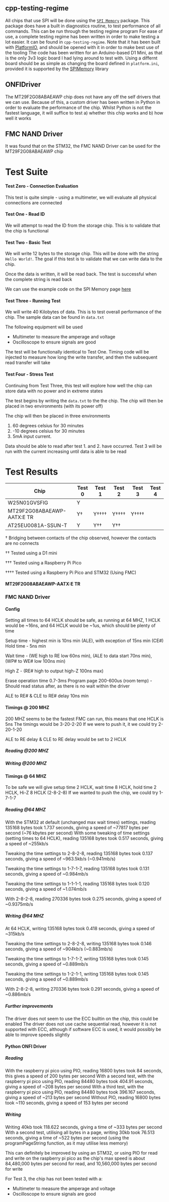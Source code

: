 ## cpp-testing-regime

All chips that use SPI will be done using the [`SPI Memory`](https://github.com/Marzogh/SPIMemory) package. This package does have a built in diagnostics routine, to test performance of all commands. This can be run through the testing regime program
For ease of use, a complete testing regime has been written in order to make testing a lot easier. It can be found in `cpp-testing-regime`. 
Note that it has been built with [PlatformIO](https://platformio.org/), and should be opened with it in order to make best use of the tooling
The code has been written for an Arduino-based D1 Mini, as that is the only 3v3 logic board I had lying around to test with. Using a differnt board should be as simple as changing the board defined in `platform.ini`, provided it is supported by the [SPIMemory](https://github.com/Marzogh/SPIMemory) library

## ONFIDriver

The MT29F2G08ABAEAWP chip does not have any off the self drivers that we can use. Because of this, a custom driver has been written in Python in order to evaluate the performance of the chip. Whilst Python is not the fastest language, it will suffice to test a) whether this chip works and b) how well it works

## FMC NAND Driver

It was found that on the STM32, the FMC NAND Driver can be used for the MT29F2G08ABAEAWP chip

# Test Suite

#### Test Zero - Connection Evaluation

This test is quite simple - using a multimeter, we will evaluate all physical connections are connected

#### Test One - Read ID

We will attempt to read the ID from the storage chip. This is to validate that the chip is functional

#### Test Two - Basic Test

We will write 12 bytes to the storage chip. This will be done with the string `Hello World!`. The goal if this test is to validate that we can write data to the chip.

Once the data is written, it will be read back. The test is successful when the complete string is read back

We can use the example code on the SPI Memory page [here](https://github.com/Marzogh/SPIMemory/blob/master/examples/readWriteString/readWriteString.ino)

#### Test Three - Running Test

We will write 40 Kilobytes of data. This is to test overall performance of the chip. The sample data can be found in `data.txt`

The following equipment will be used

- Multimeter to measure the amperage and voltage
- Oscilloscope to ensure signals are good

The test will be functionally identical to Test One. Timing code will be injected to measure how long the write transfer, and then the subsequent read transfer will take

#### Test Four - Stress Test

Continuing from Test Three, this test will explore how well the chip can store data with no power and in extreme states

The test begins by writing the `data.txt` to the the chip. The chip will then be placed in two environments (with its power off)

The chip will then be placed in three environments

1. 60 degrees celsius for 30 minutes
2. -10 degrees celsius for 30 minutes
3. 5mA input current.

Data should be able to read after test 1. and 2. have occurred. Test 3 will be run with the current increasing until data is able to be read

# Test Results
| Chip                       | Test 0 | Test 1 | Test 2 | Test 3 | Test 4 |
|----------------------------|--------|--------|--------|--------|--------|
| W25N01GVSFIG               | Y      |        |        |        |        |
| MT29F2G08ABAEAWP-AATX:E TR | Y†     | Y††††  | Y††††  | Y††††  |        |
| AT25EU0081A-SSUN-T         | Y      | Y††    | Y††    |        |        |

† Bridging between contacts of the chip observed, however the contacts are no connects

†† Tested using a D1 mini

††† Tested using a Raspberry Pi Pico

†††† Tested using a Raspberry Pi Pico and STM32 (Using FMC)

#### MT29F2G08ABAEAWP-AATX:E TR
### FMC NAND Driver
#### Config
Setting all times to 64 HCLK should be safe, as running at 64 MHZ, 1 HCLK would be ~16ns, and 64 HCLK would be ~1us, which should be plenty of time

Setup time - highest min is 10ns min (ALE), with exception of 15ns min (CE#)
Hold time - 5ns min

Wait time - (WE high to RE low 60ns min), (ALE to data start 70ns min), (WP# to WE# low 100ns min)

High Z - (RE# high to output high-Z 100ns max)

Erase operation time 0.7-3ms
Program page 200-600us (room temp) - Should read status after, as there is no wait within the driver

ALE to RE# & CLE to RE# delay 10ns min

#### Timings @ 200 MHZ
200 MHZ seems to be the fastest FMC can run, this means that one HCLK is 5ns
The timings would be 3-20-2-20
If we were to push it, it we could try 2-20-1-20

ALE to RE delay & CLE to RE delay would be set to 2 HCLK
##### Reading @200 MHZ
##### Writing @200 MHZ

#### Timings @ 64 MHZ
To be safe we will give setup time 2 HCLK, wait time 8 HCLK, hold time 2 HCLK, Hi-Z 8 HCLK (2-8-2-8)
If we wanted to push the chip, we could try 1-7-1-7

##### Reading @64 MHZ
With the STM32 at default (unchanged max wait times) settings, reading 135168 bytes took 1.737 seconds, giving a speed of ~77817 bytes per second (~76 kbytes per second)
With some tweaking of time settings (setting times to 64 HCLK), reading 135168 bytes took 0.517 seconds, giving a speed of ~255kb/s

Tweaking the time settings to 2-8-2-8, reading 135168 bytes took 0.137 seconds, giving a speed of ~963.5kb/s (~0.941mb/s)

Tweaking the time settings to 1-7-1-7, reading 135168 bytes took 0.131 seconds, giving a speed of ~0.984mb/s

Tweaking the time settings to 1-1-1-1, reading 135168 bytes took 0.120 seconds, giving a speed of ~1.074mb/s

With 2-8-2-8, reading 270336 bytes took 0.275 seconds, giving a speed of ~0.9375mb/s

##### Writing @64 MHZ
At 64 HCLK, writing 135168 bytes took 0.418 seconds, giving a speed of ~315kb/s

Tweaking the time settings to 2-8-2-8, writing 135168 bytes took 0.146 seconds, giving a speed of ~904kb/s (~0.883mb/s)

Tweaking the time settings to 1-7-1-7, writing 135168 bytes took 0.145 seconds, giving a speed of ~0.889mb/s

Tweaking the time settings to 1-2-1-1, writing 135168 bytes took 0.145 seconds, giving a speed of ~0.889mb/s


With 2-8-2-8, writing 270336 bytes took 0.291 seconds, giving a speed of ~0.886mb/s

##### Further improvements
The driver does not seem to use the ECC builtin on the chip, this could be enabled
The driver does not use cache sequential read, however it is not supported with ECC, although if software ECC is used, it would possibly be able to improve speeds slightly

#### Python ONFI Driver
##### Reading
With the raspberry pi pico using PIO, reading 16800 bytes took 84 seconds, this gives a speed of 200 bytes per second
With a second test, with the raspberry pi pico using PIO, reading 84480 bytes took 404.91 seconds, giving a speed of ~208 bytes per second
With a third test, with the raspberry pi pico using PIO, reading 84480 bytes took 396.167 seconds, giving a speed of ~213 bytes per second
Without PIO, reading 16800 bytes took ~110 seconds, giving a speed of 153 bytes per second

##### Writing
Writing 40kb took 118.622 seconds, giving a time of ~333 bytes per second
With a second test, utilising all bytes in a page, writing 30kb took 76.513 seconds, giving a time of ~522 bytes per second (using the programPageString function, as it may utilise less memory)

This can definitely be improved by using an STM32, or using PIO for read and write on the raspberry pi pico as the chip's max speed is about 84,480,000 bytes per second for read, and 10,560,000 bytes per second for write

For Test 3, the chip has not been tested with a:
- Multimeter to measure the amperage and voltage
- Oscilloscope to ensure signals are good

